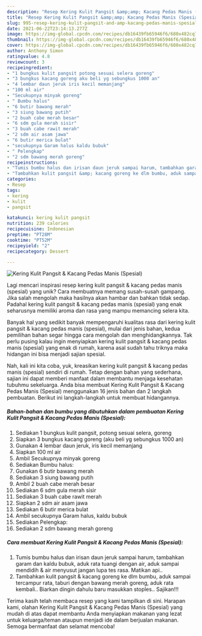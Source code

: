 ```yaml
---
description: "Resep Kering Kulit Pangsit &amp;amp; Kacang Pedas Manis (Spesial) yang Enak"
title: "Resep Kering Kulit Pangsit &amp;amp; Kacang Pedas Manis (Spesial) yang Enak"
slug: 995-resep-kering-kulit-pangsit-and-amp-kacang-pedas-manis-spesial-yang-enak
date: 2021-06-22T23:14:13.277Z
image: https://img-global.cpcdn.com/recipes/db16439fb65946f6/680x482cq70/kering-kulit-pangsit-kacang-pedas-manis-spesial-foto-resep-utama.jpg
thumbnail: https://img-global.cpcdn.com/recipes/db16439fb65946f6/680x482cq70/kering-kulit-pangsit-kacang-pedas-manis-spesial-foto-resep-utama.jpg
cover: https://img-global.cpcdn.com/recipes/db16439fb65946f6/680x482cq70/kering-kulit-pangsit-kacang-pedas-manis-spesial-foto-resep-utama.jpg
author: Anthony Simon
ratingvalue: 4.8
reviewcount: 3
recipeingredient:
- "1 bungkus kulit pangsit potong sesuai selera goreng"
- "3 bungkus kacang goreng aku beli yg sebungkus 1000 an"
- "4 lembar daun jeruk iris kecil memanjang"
- "100 ml air"
- "Secukupnya minyak goreng"
- " Bumbu halus"
- "6 butir bawang merah"
- "3 siung bawang putih"
- "2 buah cabe merah besar"
- "6 sdm gula merah sisir"
- "3 buah cabe rawit merah"
- "2 sdm air asam jawa"
- "6 butir merica bulat"
- "secukupnya Garam halus kaldu bubuk"
- " Pelengkap"
- "2 sdm bawang merah goreng"
recipeinstructions:
- "Tumis bumbu halus dan irisan daun jeruk sampai harum, tambahkan garam dan kaldu bubuk, aduk rata tuangi dengan air, aduk sampai mendidih &amp; air menyusut jangan lupa tes rasa. Matikan api.."
- "Tambahkan kulit pangsit &amp; kacang goreng ke dlm bumbu, aduk sampai tercampur rata, taburi dengan bawang merah goreng, aduk rata kembali.. Biarkan dingin dahulu baru masukkan stoples.. Sajikan!!!"
categories:
- Resep
tags:
- kering
- kulit
- pangsit

katakunci: kering kulit pangsit 
nutrition: 239 calories
recipecuisine: Indonesian
preptime: "PT28M"
cooktime: "PT52M"
recipeyield: "2"
recipecategory: Dessert

---
```



![Kering Kulit Pangsit &amp; Kacang Pedas Manis (Spesial)](https://img-global.cpcdn.com/recipes/db16439fb65946f6/680x482cq70/kering-kulit-pangsit-kacang-pedas-manis-spesial-foto-resep-utama.jpg)

Lagi mencari inspirasi resep kering kulit pangsit &amp; kacang pedas manis (spesial) yang unik? Cara membuatnya memang susah-susah gampang. Jika salah mengolah maka hasilnya akan hambar dan bahkan tidak sedap. Padahal kering kulit pangsit &amp; kacang pedas manis (spesial) yang enak seharusnya memiliki aroma dan rasa yang mampu memancing selera kita.



Banyak hal yang sedikit banyak mempengaruhi kualitas rasa dari kering kulit pangsit &amp; kacang pedas manis (spesial), mulai dari jenis bahan, kedua pemilihan bahan segar hingga cara mengolah dan menghidangkannya. Tak perlu pusing kalau ingin menyiapkan kering kulit pangsit &amp; kacang pedas manis (spesial) yang enak di rumah, karena asal sudah tahu triknya maka hidangan ini bisa menjadi sajian spesial.


Nah, kali ini kita coba, yuk, kreasikan kering kulit pangsit &amp; kacang pedas manis (spesial) sendiri di rumah. Tetap dengan bahan yang sederhana, sajian ini dapat memberi manfaat dalam membantu menjaga kesehatan tubuhmu sekeluarga. Anda bisa membuat Kering Kulit Pangsit &amp; Kacang Pedas Manis (Spesial) menggunakan 16 jenis bahan dan 2 langkah pembuatan. Berikut ini langkah-langkah untuk membuat hidangannya.

<!--inarticleads1-->

##### Bahan-bahan dan bumbu yang dibutuhkan dalam pembuatan Kering Kulit Pangsit &amp; Kacang Pedas Manis (Spesial):

1. Sediakan 1 bungkus kulit pangsit, potong sesuai selera, goreng
1. Siapkan 3 bungkus kacang goreng (aku beli yg sebungkus 1000 an)
1. Gunakan 4 lembar daun jeruk, iris kecil memanjang
1. Siapkan 100 ml air
1. Ambil Secukupnya minyak goreng
1. Sediakan  Bumbu halus:
1. Gunakan 6 butir bawang merah
1. Sediakan 3 siung bawang putih
1. Ambil 2 buah cabe merah besar
1. Sediakan 6 sdm gula merah sisir
1. Sediakan 3 buah cabe rawit merah
1. Siapkan 2 sdm air asam jawa
1. Sediakan 6 butir merica bulat
1. Ambil secukupnya Garam halus, kaldu bubuk
1. Sediakan  Pelengkap:
1. Sediakan 2 sdm bawang merah goreng




<!--inarticleads2-->

##### Cara membuat Kering Kulit Pangsit &amp; Kacang Pedas Manis (Spesial):

1. Tumis bumbu halus dan irisan daun jeruk sampai harum, tambahkan garam dan kaldu bubuk, aduk rata tuangi dengan air, aduk sampai mendidih &amp; air menyusut jangan lupa tes rasa. Matikan api..
1. Tambahkan kulit pangsit &amp; kacang goreng ke dlm bumbu, aduk sampai tercampur rata, taburi dengan bawang merah goreng, aduk rata kembali.. Biarkan dingin dahulu baru masukkan stoples.. Sajikan!!!




Terima kasih telah membaca resep yang kami tampilkan di sini. Harapan kami, olahan Kering Kulit Pangsit &amp; Kacang Pedas Manis (Spesial) yang mudah di atas dapat membantu Anda menyiapkan makanan yang lezat untuk keluarga/teman ataupun menjadi ide dalam berjualan makanan. Semoga bermanfaat dan selamat mencoba!
